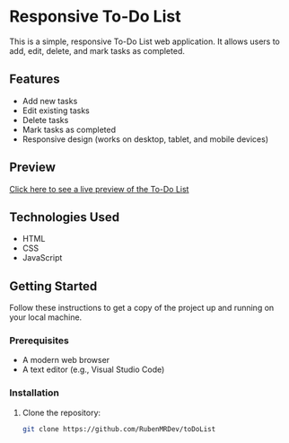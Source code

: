 # Responsive To-Do List

This is a simple, responsive To-Do List web application. It allows users to add, edit, delete, and mark tasks as completed.

## Features

- Add new tasks
- Edit existing tasks
- Delete tasks
- Mark tasks as completed
- Responsive design (works on desktop, tablet, and mobile devices)

## Preview

[Click here to see a live preview of the To-Do List](https://to-do-list-psi-eight-57.vercel.app/)

## Technologies Used

- HTML
- CSS
- JavaScript

## Getting Started

Follow these instructions to get a copy of the project up and running on your local machine.

### Prerequisites

- A modern web browser
- A text editor (e.g., Visual Studio Code)

### Installation

1. Clone the repository:
   ```bash
   git clone https://github.com/RubenMRDev/toDoList
